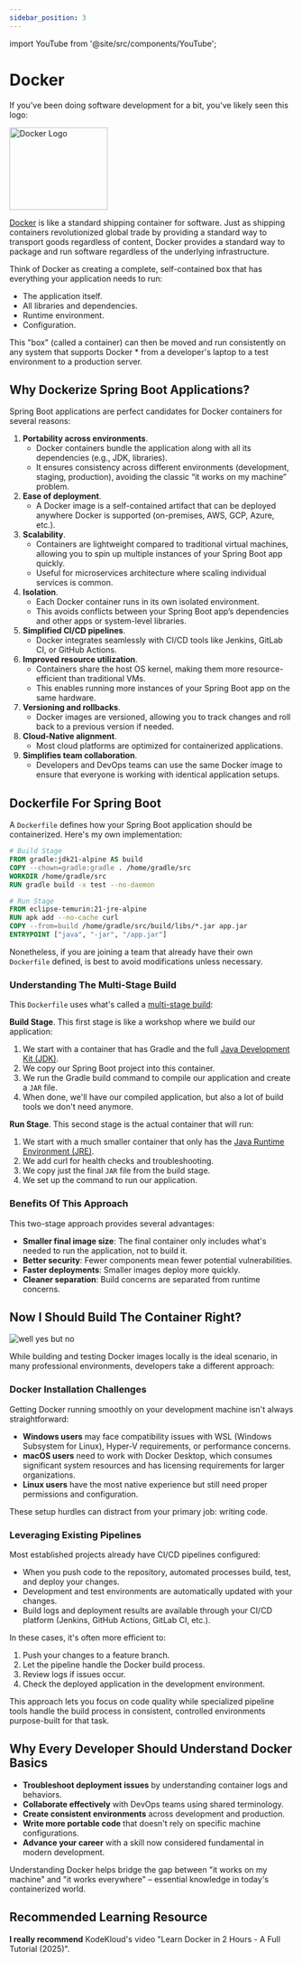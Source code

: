 ```yaml
---
sidebar_position: 3
---
```


import YouTube from '@site/src/components/YouTube';

# Docker

If you've been doing software development for a bit, you've likely seen this logo:

<div className="image-container">
  <img src="/img/deployment/docker.png" alt="Docker Logo" width="174" height="146" />
</div>

[Docker](https://www.docker.com/) is like a standard shipping container for software. Just as shipping containers revolutionized global trade by providing a standard way to transport goods regardless of content, Docker provides a standard way to package and run software regardless of the underlying infrastructure.

Think of Docker as creating a complete, self-contained box that has everything your application needs to run:

* The application itself.
* All libraries and dependencies.
* Runtime environment.
* Configuration.

This "box" (called a container) can then be moved and run consistently on any system that supports Docker * from a developer's laptop to a test environment to a production server.

## Why Dockerize Spring Boot Applications?

Spring Boot applications are perfect candidates for Docker containers for several reasons:

1. **Portability across environments**.
   * Docker containers bundle the application along with all its dependencies (e.g., JDK, libraries).
   * It ensures consistency across different environments (development, staging, production), avoiding the classic “it works on my machine” problem.
2. **Ease of deployment**.
   * A Docker image is a self-contained artifact that can be deployed anywhere Docker is supported (on-premises, AWS, GCP, Azure, etc.).
3. **Scalability**.
   * Containers are lightweight compared to traditional virtual machines, allowing you to spin up multiple instances of your Spring Boot app quickly.
   * Useful for microservices architecture where scaling individual services is common.
4. **Isolation**.
   * Each Docker container runs in its own isolated environment.
   * This avoids conflicts between your Spring Boot app’s dependencies and other apps or system-level libraries.
5. **Simplified CI/CD pipelines**.
   * Docker integrates seamlessly with CI/CD tools like Jenkins, GitLab CI, or GitHub Actions.
6. **Improved resource utilization**.
   * Containers share the host OS kernel, making them more resource-efficient than traditional VMs.
   * This enables running more instances of your Spring Boot app on the same hardware.
7. **Versioning and rollbacks**.
   * Docker images are versioned, allowing you to track changes and roll back to a previous version if needed.
8. **Cloud-Native alignment**.
   * Most cloud platforms are optimized for containerized applications.
9. **Simplifies team collaboration**.
   * Developers and DevOps teams can use the same Docker image to ensure that everyone is working with identical application setups.

## Dockerfile For Spring Boot

A `Dockerfile` defines how your Spring Boot application should be containerized. Here's my own implementation:

```Dockerfile
# Build Stage
FROM gradle:jdk21-alpine AS build
COPY --chown=gradle:gradle . /home/gradle/src
WORKDIR /home/gradle/src
RUN gradle build -x test --no-daemon

# Run Stage
FROM eclipse-temurin:21-jre-alpine
RUN apk add --no-cache curl
COPY --from=build /home/gradle/src/build/libs/*.jar app.jar
ENTRYPOINT ["java", "-jar", "/app.jar"]
```

Nonetheless, if you are joining a team that already have their own `Dockerfile` defined, is best to avoid modifications unless necessary.

### Understanding The Multi-Stage Build

This `Dockerfile` uses what's called a [multi-stage build](https://docs.docker.com/build/building/multi-stage/):

**Build Stage**. This first stage is like a workshop where we build our application:

1. We start with a container that has Gradle and the full [Java Development Kit (JDK)](https://www.geeksforgeeks.org/jdk-in-java/).
2. We copy our Spring Boot project into this container.
3. We run the Gradle build command to compile our application and create a `JAR` file.
4. When done, we'll have our compiled application, but also a lot of build tools we don't need anymore.

**Run Stage**. This second stage is the actual container that will run:

1. We start with a much smaller container that only has the [Java Runtime Environment (JRE)](https://www.geeksforgeeks.org/jre-in-java/).
2. We add curl for health checks and troubleshooting.
3. We copy just the final `JAR` file from the build stage.
4. We set up the command to run our application.

### Benefits Of This Approach

This two-stage approach provides several advantages:

* **Smaller final image size**: The final container only includes what's needed to run the application, not to build it.
* **Better security**: Fewer components mean fewer potential vulnerabilities.
* **Faster deployments**: Smaller images deploy more quickly.
* **Cleaner separation**: Build concerns are separated from runtime concerns.

## Now I Should Build The Container Right?

<div>
  <img src={require('@site/static/img/deployment/well-yes-but-no.png').default} alt="well yes but no" />
</div>

While building and testing Docker images locally is the ideal scenario, in many professional environments, developers take a different approach:

### Docker Installation Challenges

Getting Docker running smoothly on your development machine isn't always straightforward:

* **Windows users** may face compatibility issues with WSL (Windows Subsystem for Linux), Hyper-V requirements, or performance concerns.
* **macOS users** need to work with Docker Desktop, which consumes significant system resources and has licensing requirements for larger organizations.
* **Linux users** have the most native experience but still need proper permissions and configuration.

These setup hurdles can distract from your primary job: writing code.

### Leveraging Existing Pipelines

Most established projects already have CI/CD pipelines configured:

* When you push code to the repository, automated processes build, test, and deploy your changes.
* Development and test environments are automatically updated with your changes.
* Build logs and deployment results are available through your CI/CD platform (Jenkins, GitHub Actions, GitLab CI, etc.).

In these cases, it's often more efficient to:

1. Push your changes to a feature branch.
2. Let the pipeline handle the Docker build process.
3. Review logs if issues occur.
4. Check the deployed application in the development environment.

This approach lets you focus on code quality while specialized pipeline tools handle the build process in consistent, controlled environments purpose-built for that task.

## Why Every Developer Should Understand Docker Basics

- **Troubleshoot deployment issues** by understanding container logs and behaviors.
- **Collaborate effectively** with DevOps teams using shared terminology.
- **Create consistent environments** across development and production.
- **Write more portable code** that doesn't rely on specific machine configurations.
- **Advance your career** with a skill now considered fundamental in modern development.

Understanding Docker helps bridge the gap between "it works on my machine" and "it works everywhere" – essential knowledge in today's containerized world.

## Recommended Learning Resource

**I really recommend** KodeKloud's video "Learn Docker in 2 Hours - A Full Tutorial (2025)".

<YouTube id="zJ6WbK9zFpI" />